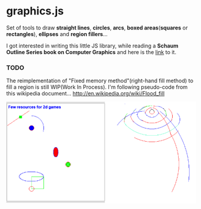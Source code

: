 # graphics.js

Set of tools to draw **straight lines**, **circles**, **arcs**, **boxed areas**(**squares** or **rectangles**), **ellipses** and **region fillers**... 

I got interested in writing this little JS library, while reading a **Schaum Outline Series book on Computer Graphics** and here is the [link](https://www.abebooks.com/9780070503267/Schaums-Outline-Computer-Graphics-GORDON-0070503265/plp) to it. 

### TODO

The reimplementation of "Fixed memory method"(right-hand fill method) to fill a region is still WIP(Work In Process).
I'm following pseudo-code from this wikipedia document... http://en.wikipedia.org/wiki/Flood_fill


![Screenshot](screenshot.png) 
